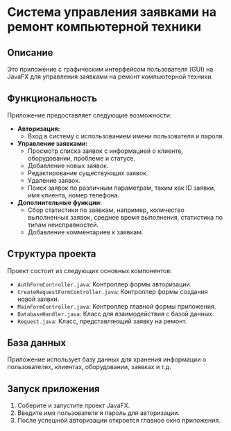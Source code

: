 # Система управления заявками на ремонт компьютерной техники

## Описание

Это приложение с графическим интерфейсом пользователя (GUI) на JavaFX для управления заявками на ремонт компьютерной техники. 

## Функциональность

Приложение предоставляет следующие возможности:

- **Авторизация:**
    - Вход в систему с использованием имени пользователя и пароля.
- **Управление заявками:**
    - Просмотр списка заявок с информацией о клиенте, оборудовании, проблеме и статусе.
    - Добавление новых заявок.
    - Редактирование существующих заявок.
    - Удаление заявок.
    - Поиск заявок по различным параметрам, таким как ID заявки, имя клиента, номер телефона.
- **Дополнительные функции:**
    - Сбор статистики по заявкам, например, количество выполненных заявок, среднее время выполнения, статистика по типам неисправностей.
    - Добавление комментариев к заявкам.

## Структура проекта

Проект состоит из следующих основных компонентов:

- `AuthFormController.java`: Контроллер формы авторизации.
- `CreateRequestFormController.java`: Контроллер формы создания новой заявки.
- `MainFormController.java`: Контроллер главной формы приложения.
- `DatabaseHandler.java`: Класс для взаимодействия с базой данных.
- `Request.java`: Класс, представляющий заявку на ремонт.

## База данных

Приложение использует базу данных для хранения информации о пользователях, клиентах, оборудовании, заявках и т.д. 

## Запуск приложения

1. Соберите и запустите проект JavaFX.
2. Введите имя пользователя и пароль для авторизации.
3. После успешной авторизации откроется главное окно приложения.
